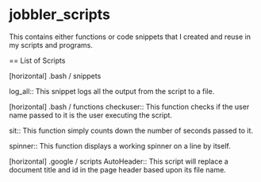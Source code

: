 # jobbler_scripts

This contains either functions or code snippets that I created and reuse in my scripts and programs.

== List of Scripts

[horizontal]
.bash / snippets

log_all:: This snippet logs all the output from the script to a file.

[horizontal]
.bash / functions
checkuser:: This function checks if the user name passed to it is the user executing the script.

sit:: This function simply counts down the number of seconds passed to it.

spinner:: This function displays a working spinner on a line by itself.



[horizontal]
.google / scripts
AutoHeader:: This script will replace a document title and id in the page header based upon its file name.


